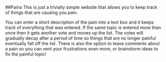 ##Pains
This is just a trivially simple website that allows you to keep track of things that are causing you pain.

You can enter a short description of the pain into a text box and it keeps track of everything that was entered. If the same topic is entered more than once then it gets another vote and moves up the list. The votes will gradually decay after a period of time so things that are no longer painful eventually fall off the list. There is also the option to leave comments about a pain so you can vent your frustrations even more, or brainstorm ideas to fix the painful topic!

